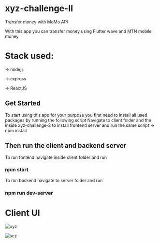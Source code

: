 # xyz-challenge-II
Transfer money with MoMo API

With this app you can transfer money using Flutter wave and MTN mobile money
# Stack used:

-> nodejs

-> express

-> ReactJS

## Get Started
To start using this app for your purpose you first need to install all used packages by running the following script
Navigate to client folder and the inside xyz-challenge-2 to install frontend server and run the same script
-> npm install

## Then run the client and backend server
To run fontend navigate inside client folder and run

### npm start

To run backend navigate to server folder and run

### npm run dev-server

# Client UI

![xyz](https://user-images.githubusercontent.com/58092199/133833415-94776dab-19a3-46eb-980e-9ba86592c00b.JPG)


![xcz](https://user-images.githubusercontent.com/58092199/133833445-55bd1407-d8f7-4ee2-ade8-e80296b1fab8.JPG)
